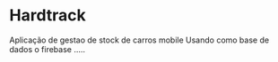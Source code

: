 # Hardtrack
Aplicação de gestao de stock de carros mobile
Usando como base de dados o firebase
.....
